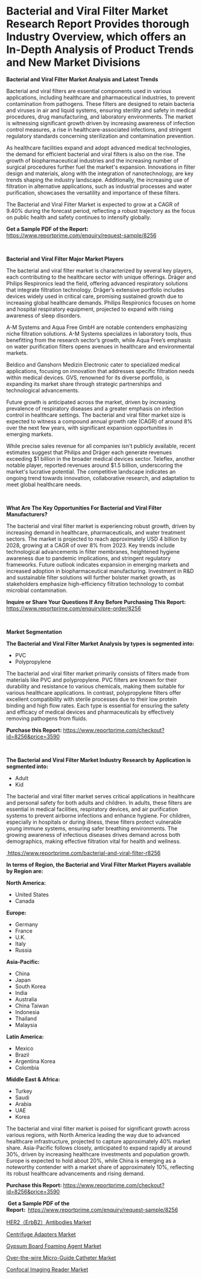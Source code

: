 <p><h1>Bacterial and Viral Filter Market Research Report Provides thorough Industry Overview, which offers an In-Depth Analysis of Product Trends and New Market Divisions</h1></p><p><strong>Bacterial and Viral Filter Market Analysis and Latest Trends</strong></p>
<p><p>Bacterial and viral filters are essential components used in various applications, including healthcare and pharmaceutical industries, to prevent contamination from pathogens. These filters are designed to retain bacteria and viruses in air and liquid systems, ensuring sterility and safety in medical procedures, drug manufacturing, and laboratory environments. The market is witnessing significant growth driven by increasing awareness of infection control measures, a rise in healthcare-associated infections, and stringent regulatory standards concerning sterilization and contamination prevention.</p><p>As healthcare facilities expand and adopt advanced medical technologies, the demand for efficient bacterial and viral filters is also on the rise. The growth of biopharmaceutical industries and the increasing number of surgical procedures further fuel the market's expansion. Innovations in filter design and materials, along with the integration of nanotechnology, are key trends shaping the industry landscape. Additionally, the increasing use of filtration in alternative applications, such as industrial processes and water purification, showcases the versatility and importance of these filters.</p><p>The Bacterial and Viral Filter Market is expected to grow at a CAGR of 9.40% during the forecast period, reflecting a robust trajectory as the focus on public health and safety continues to intensify globally.</p></p>
<p><strong>Get a Sample PDF of the Report:&nbsp;</strong> <a href="https://www.reportprime.com/enquiry/request-sample/8256">https://www.reportprime.com/enquiry/request-sample/8256</a></p>
<p>&nbsp;</p>
<p><strong>Bacterial and Viral Filter Major Market Players</strong></p>
<p><p>The bacterial and viral filter market is characterized by several key players, each contributing to the healthcare sector with unique offerings. Dräger and Philips Respironics lead the field, offering advanced respiratory solutions that integrate filtration technology. Dräger’s extensive portfolio includes devices widely used in critical care, promising sustained growth due to increasing global healthcare demands. Philips Respironics focuses on home and hospital respiratory equipment, projected to expand with rising awareness of sleep disorders.</p><p>A-M Systems and Aqua Free GmbH are notable contenders emphasizing niche filtration solutions. A-M Systems specializes in laboratory tools, thus benefitting from the research sector’s growth, while Aqua Free’s emphasis on water purification filters opens avenues in healthcare and environmental markets.</p><p>Beldico and Ganshorn Medizin Electronic cater to specialized medical applications, focusing on innovation that addresses specific filtration needs within medical devices. GVS, renowned for its diverse portfolio, is expanding its market share through strategic partnerships and technological advancements.</p><p>Future growth is anticipated across the market, driven by increasing prevalence of respiratory diseases and a greater emphasis on infection control in healthcare settings. The bacterial and viral filter market size is expected to witness a compound annual growth rate (CAGR) of around 8% over the next few years, with significant expansion opportunities in emerging markets.</p><p>While precise sales revenue for all companies isn't publicly available, recent estimates suggest that Philips and Dräger each generate revenues exceeding $1 billion in the broader medical devices sector. Teleflex, another notable player, reported revenues around $1.5 billion, underscoring the market's lucrative potential. The competitive landscape indicates an ongoing trend towards innovation, collaborative research, and adaptation to meet global healthcare needs.</p></p>
<p>&nbsp;</p>
<p><strong>What Are The Key Opportunities For Bacterial and Viral Filter Manufacturers?</strong></p>
<p><p>The bacterial and viral filter market is experiencing robust growth, driven by increasing demand in healthcare, pharmaceuticals, and water treatment sectors. The market is projected to reach approximately USD 4 billion by 2028, growing at a CAGR of over 8% from 2023. Key trends include technological advancements in filter membranes, heightened hygiene awareness due to pandemic implications, and stringent regulatory frameworks. Future outlook indicates expansion in emerging markets and increased adoption in biopharmaceutical manufacturing. Investment in R&D and sustainable filter solutions will further bolster market growth, as stakeholders emphasize high-efficiency filtration technology to combat microbial contamination.</p></p>
<p><strong>Inquire or Share Your Questions If Any Before Purchasing This Report:</strong> <a href="https://www.reportprime.com/enquiry/pre-order/8256">https://www.reportprime.com/enquiry/pre-order/8256</a></p>
<p>&nbsp;</p>
<p><strong>Market Segmentation</strong></p>
<p><strong>The Bacterial and Viral Filter Market Analysis by types is segmented into:</strong></p>
<p><ul><li>PVC</li><li>Polypropylene</li></ul></p>
<p><p>The bacterial and viral filter market primarily consists of filters made from materials like PVC and polypropylene. PVC filters are known for their durability and resistance to various chemicals, making them suitable for various healthcare applications. In contrast, polypropylene filters offer excellent compatibility with sterile processes due to their low protein binding and high flow rates. Each type is essential for ensuring the safety and efficacy of medical devices and pharmaceuticals by effectively removing pathogens from fluids.</p></p>
<p><strong>Purchase this Report:&nbsp;</strong><a href="https://www.reportprime.com/checkout?id=8256&price=3590">https://www.reportprime.com/checkout?id=8256&price=3590</a></p>
<p>&nbsp;</p>
<p><strong>The Bacterial and Viral Filter Market Industry Research by Application is segmented into:</strong></p>
<p><ul><li>Adult</li><li>Kid</li></ul></p>
<p><p>The bacterial and viral filter market serves critical applications in healthcare and personal safety for both adults and children. In adults, these filters are essential in medical facilities, respiratory devices, and air purification systems to prevent airborne infections and enhance hygiene. For children, especially in hospitals or during illness, these filters protect vulnerable young immune systems, ensuring safer breathing environments. The growing awareness of infectious diseases drives demand across both demographics, making effective filtration vital for health and wellness.</p></p>
<p><a href="https://www.reportprime.com/bacterial-and-viral-filter-r8256">&nbsp;https://www.reportprime.com/bacterial-and-viral-filter-r8256</a></p>
<p><strong>In terms of Region, the Bacterial and Viral Filter Market Players available by Region are:</strong></p>
<p>
    <p> <strong> North America: </strong>
        <ul>
            <li>United States</li>
            <li>Canada</li>
        </ul>
        </p> 
    <p> <strong> Europe: </strong>
        <ul>
            <li>Germany</li>
            <li>France</li>
            <li>U.K.</li>
            <li>Italy</li>
            <li>Russia</li>
        </ul>
        </p> 
    <p> <strong> Asia-Pacific: </strong>
        <ul>
            <li>China</li>
            <li>Japan</li>
            <li>South Korea</li>
            <li>India</li>
            <li>Australia</li>
            <li>China Taiwan</li>
            <li>Indonesia</li>
            <li>Thailand</li>
            <li>Malaysia</li>
        </ul>
        </p> 
    <p> <strong> Latin America: </strong>
        <ul>
            <li>Mexico</li>
            <li>Brazil</li>
            <li>Argentina Korea</li>
            <li>Colombia</li>
        </ul>
        </p> 
    <p> <strong> Middle East & Africa: </strong>
        <ul>
            <li>Turkey</li>
            <li>Saudi</li>
            <li>Arabia</li>
            <li>UAE</li>
            <li>Korea</li>
        </ul>
    </p>
    </p>
<p><p>The bacterial and viral filter market is poised for significant growth across various regions, with North America leading the way due to advanced healthcare infrastructure, projected to capture approximately 40% market share. Asia-Pacific follows closely, anticipated to expand rapidly at around 30%, driven by increasing healthcare investments and population growth. Europe is expected to hold about 20%, while China is emerging as a noteworthy contender with a market share of approximately 10%, reflecting its robust healthcare advancements and rising demand.</p></p>
<p><strong>Purchase this Report: </strong><a href="https://www.reportprime.com/checkout?id=8256&price=3590">https://www.reportprime.com/checkout?id=8256&price=3590</a></p>
<p>&nbsp;<strong>Get a Sample PDF of the Report:&nbsp;&nbsp;</strong><a href="https://www.reportprime.com/enquiry/request-sample/8256">https://www.reportprime.com/enquiry/request-sample/8256</a></p>
<p><strong></strong></p>
<p><p><a href="https://issuu.com/reportprime-2/docs/her2erbb2antibodies-market-size-203_2d607d2223b115">HER2（ErbB2）Antibodies Market</a></p><p><a href="https://github.com/Chiragrp22/Market-Research-Report-List-6/blob/main/centrifuge-adapters-market.md">Centrifuge Adapters Market</a></p><p><a href="https://medium.com/@jarredmertz90/strategic-market-insights-into-the-global-gypsum-board-foaming-agent-market-2024-2031-c4e27cf4c2e8">Gypsum Board Foaming Agent Market</a></p><p><a href="https://www.linkedin.com/pulse/what-factors-influence-over-the-wire-micro-guide-catheter-market-aj0ff?trackingId=OBDkPEVoTGOiRku%2FuyCCmw%3D%3D">Over-the-wire Micro-Guide Catheter Market</a></p><p><a href="https://issuu.com/reportprime-2/docs/confocal-imaging-reader-market-size_eedce47ca4e6e0">Confocal Imaging Reader Market</a></p></p>